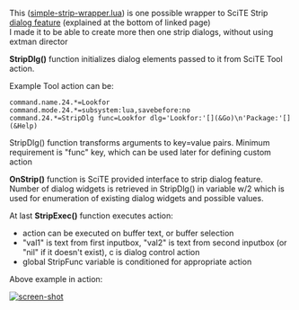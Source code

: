 This ([simple-strip-wrapper.lua](https://github.com/klonuo/scite-strip-wrapper/blob/master/simple-strip-wrapper.lua)) is one possible wrapper to SciTE Strip [dialog feature](http://www.scintilla.org/SciTELua.html) (explained at the bottom of linked page)  
I made it to be able to create more then one strip dialogs, without using extman director

**StripDlg()** function initializes dialog elements passed to it from SciTE Tool action.

Example Tool action can be:

```
command.name.24.*=Lookfor
command.mode.24.*=subsystem:lua,savebefore:no
command.24.*=StripDlg func=Lookfor dlg='Lookfor:'[](&Go)\n'Package:'[](&Help)
```

StripDlg() function transforms arguments to key=value pairs. Minimum requirement is "func" key, which can be used later for defining custom action

**OnStrip()** function is SciTE provided interface to strip dialog feature.
Number of dialog widgets is retrieved in StripDlg() in variable w/2 which is used for enumeration of existing dialog widgets and possible values.


At last **StripExec()** function executes action:

+ action can be executed on buffer text, or buffer selection
+ "val1" is text from first inputbox, "val2" is text from second inputbox (or "nil" if it doesn't exist), c is dialog control action
+ global StripFunc variable is conditioned for appropriate action


Above example in action:

<a href=http://i.imgur.com/I4HYX.png>![screen-shot](http://i.imgur.com/I4HYXs.png)</a>
